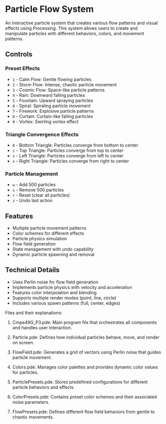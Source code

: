 # Particle Flow System

An interactive particle system that creates various flow patterns and visual effects using Processing. This system allows users to create and manipulate particles with different behaviors, colors, and movement patterns.

## Controls

### Preset Effects
- `1` - Calm Flow: Gentle flowing particles
- `2` - Storm Flow: Intense, chaotic particle movement
- `3` - Cosmic Flow: Space-like particle patterns
- `4` - Rain: Downward falling particles
- `5` - Fountain: Upward spraying particles
- `6` - Spiral: Spiraling particle movement
- `7` - Firework: Explosive particle patterns
- `8` - Curtain: Curtain-like falling particles
- `9` - Vortex: Swirling vortex effect

### Triangle Convergence Effects
- `0` - Bottom Triangle: Particles converge from bottom to center
- `c` - Top Triangle: Particles converge from top to center
- `x` - Left Triangle: Particles converge from left to center
- `v` - Right Triangle: Particles converge from right to center

### Particle Management
- `w` - Add 500 particles
- `s` - Remove 500 particles
- `r` - Reset (clear all particles)
- `z` - Undo last action

## Features
- Multiple particle movement patterns
- Color schemes for different effects
- Particle physics simulation
- Flow field generation
- State management with undo capability
- Dynamic particle spawning and removal

## Technical Details
- Uses Perlin noise for flow field generation
- Implements particle physics with velocity and acceleration
- Features color interpolation and blending
- Supports multiple render modes (point, line, circle)
- Includes various spawn patterns (full, center, edges)


Files and their explanations:

1. Cmpe49G_P3.pde: 
Main program file that orchestrates all components and handles user interaction.

2. Particle.pde: 
Defines how individual particles behave, move, and render on screen.

3. FlowField.pde: 
Generates a grid of vectors using Perlin noise that guides particle movement.

4. Colors.pde: 
Manages color palettes and provides dynamic color values for particles.

5. ParticlePresets.pde: 
Stores predefined configurations for different particle behaviors and effects.

6. ColorPresets.pde: 
Contains preset color schemes and their associated noise parameters.

7. FlowPresets.pde: 
Defines different flow field behaviors from gentle to chaotic movements.

